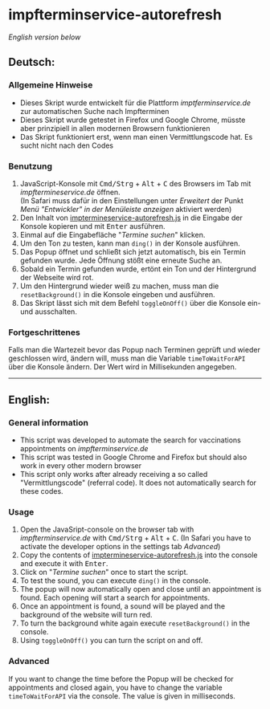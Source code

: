 # impfterminservice-autorefresh
 
*English version below*

## Deutsch:

### Allgemeine Hinweise

- Dieses Skript wurde entwickelt für die Plattform *imptferminservice.de* zur automatischen Suche nach Impfterminen 
- Dieses Skript wurde getestet in Firefox und Google Chrome, müsste aber prinzipiell in allen modernen Browsern funktionieren
- Das Skript funktioniert erst, wenn man einen Vermittlungscode hat. Es sucht nicht nach den Codes

### Benutzung

1. JavaScript-Konsole mit <kbd>Cmd/Strg</kbd> + <kbd>Alt</kbd> + <kbd>C</kbd> des Browsers im Tab mit *impftermineservice.de* öffnen. \
   (In Safari muss dafür in den Einstellungen unter *Erweitert* der Punkt *Menü "Entwickler" in der Menüleiste anzeigen* aktiviert werden)
2. Den Inhalt von [imptermineservice-autorefresh.js](./impfterminservice-autorefresh.js) in die Eingabe der Konsole kopieren und mit <kbd>Enter</kbd> ausführen.
3. Einmal auf die Eingabefläche "*Termine suchen*" klicken.
4. Um den Ton zu testen, kann man ```ding()``` in der Konsole ausführen.
5. Das Popup öffnet und schließt sich jetzt automatisch, bis ein Termin gefunden wurde. Jede Öffnung stößt eine erneute Suche an.
6. Sobald ein Termin gefunden wurde, ertönt ein Ton und der Hintergrund der Webseite wird rot.
7. Um den Hintergrund wieder weiß zu machen, muss man die ```resetBackground()``` in die Konsole eingeben und ausführen.
8. Das Skript lässt sich mit dem Befehl ```toggleOnOff()``` über die Konsole ein- und ausschalten.


### Fortgeschrittenes

Falls man die Wartezeit bevor das Popup nach Terminen geprüft und wieder geschlossen wird, ändern will, muss man die 
Variable ```timeToWaitForAPI``` über die Konsole ändern. Der Wert wird in Millisekunden angegeben.

---

## English:

### General information
- This script was developed to automate the search for vaccinations appointments on *impfterminservice.de*
- This script was tested in Google Chrome and Firefox but should also work in every other modern browser
- This script only works after already receiving a so called "Vermittlungscode" (referral code). 
  It does not automatically search for these codes.
  
### Usage
1. Open the JavaSript-console on the browser tab with *impfterminservice.de* with <kbd>Cmd/Strg</kbd> + <kbd>Alt</kbd> + <kbd>C</kbd>\.
   (In Safari you have to activate the developer options in the settings tab *Advanced*)
2. Copy the contents of [imptermineservice-autorefresh.js](./impfterminservice-autorefresh.js) into the console and execute it with <kbd>Enter</kbd>.
3. Click on "*Termine suchen*" once to start the script.
4. To test the sound, you can execute ```ding()``` in the console.
5. The popup will now automatically open and close until an appointment is found. Each opening will start a search for appointments.
6. Once an appointment is found, a sound will be played and the background of the website will turn red.
7. To turn the background white again execute ```resetBackground()``` in the console.
8. Using ```toggleOnOff()``` you can turn the script on and off.

### Advanced
If you want to change the time before the Popup will be checked for appointments and closed again, you have to change 
the variable ```timeToWaitForAPI``` via the console. The value is given in milliseconds.
